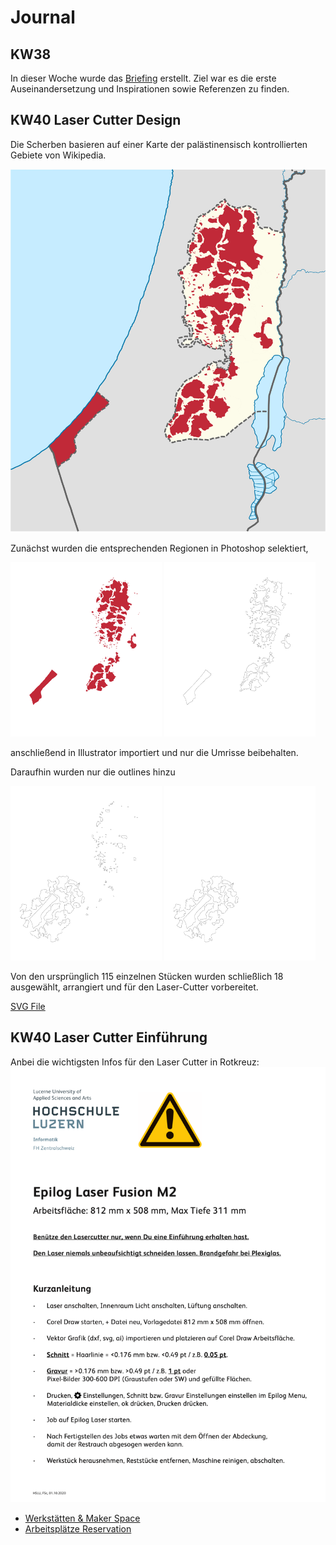 # Journal

## KW38

In dieser Woche wurde das [Briefing](../briefing/) erstellt. Ziel war es die erste Auseinandersetzung und Inspirationen sowie Referenzen zu finden.

## KW40 Laser Cutter Design

Die Scherben basieren auf einer Karte der palästinensisch kontrollierten Gebiete von Wikipedia.

![Palestinian controlled areas](../assets/images/laser/1.jpg)

Zunächst wurden die entsprechenden Regionen in Photoshop selektiert,

<img src="../assets/images/laser/2.jpg" width="48%"/>
<img src="../assets/images/laser/3.jpg" width="48%"/>

anschließend in Illustrator importiert und nur die Umrisse beibehalten.

Daraufhin wurden nur die outlines hinzu

<img src="../assets/images/laser/4.jpg" width="48%"/>
<img src="../assets/images/laser/5.jpg" width="48%"/>

Von den ursprünglich 115 einzelnen Stücken wurden schließlich 18 ausgewählt, arrangiert und für den Laser-Cutter vorbereitet.

[SVG File](../assets/images/laser/final.svg)

## KW40 Laser Cutter Einführung

Anbei die wichtigsten Infos für den Laser Cutter in Rotkreuz:
![Epilog Laser Fusion M2](../assets/images/laser/6.png)

- [Werkstätten & Maker Space ](https://mycampus.hslu.ch/de-ch/info-i/infos-und-dokumente/werkstatt/)
- [Arbeitsplätze Reservation](https://mycampus.hslu.ch/de-ch/raum-i/arbeitsplaetze/)
